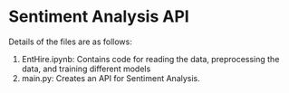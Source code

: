 # Sentiment Analysis API
Details of the files are as follows:
1) EntHire.ipynb: Contains code for reading the data, preprocessing the data, and training different models
2) main.py: Creates an API for Sentiment Analysis.<br/>
